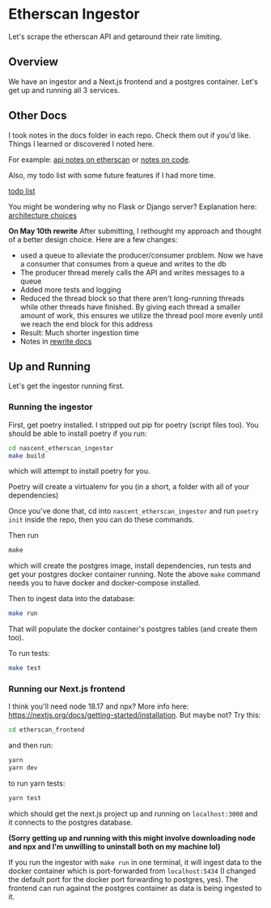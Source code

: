 # Etherscan Ingestor

Let's scrape the etherscan API and getaround their rate limiting.

## Overview

We have an ingestor and a Next.js frontend and a postgres container. Let's get up and running all 3 services.

## Other Docs

I took notes in the docs folder in each repo. Check them out if you'd like. Things I learned or discovered I noted here.

For example: [api notes on etherscan](./docs/notes_api.md) or [notes on code](./docs/notes_code.md).

Also, my todo list with some future features if I had more time.

[todo list](./docs/notes_todo.md)

You might be wondering why no Flask or Django server? Explanation here:
[architecture choices](docs/notes_project_design.md)

**On May 10th rewrite**
After submitting, I rethought my approach and thought of a better design choice. Here are a few changes:
- used a queue to alleviate the producer/consumer problem. Now we have a consumer that consumes from a queue and writes to the db
- The producer thread merely calls the API and writes messages to a queue
- Added more tests and logging
- Reduced the thread block so that there aren't long-running threads while other threads have finished. By giving each thread a smaller amount of work, this ensures we utilize the thread pool more evenly until we reach the end block for this address
- Result: Much shorter ingestion time
- Notes in [rewrite docs](docs/notes_rewrite.md)

## Up and Running

Let's get the ingestor running first.

### Running the ingestor

First, get poetry installed. I stripped out pip for poetry (script files too). You should be able to install poetry if you run:
```bash
cd nascent_etherscan_ingestor
make build
```

which will attempt to install poetry for you.

Poetry will create a virtualenv for you (in a short, a folder with all of your dependencies)

Once you've done that, cd into `nascent_etherscan_ingestor` and run `poetry init` inside the repo, then you can do these commands.

Then run
```md
make
```

which will create the postgres image, install dependencies, run tests and get your postgres docker container running. Note the above `make` command needs you to have docker and docker-compose installed. 

Then to ingest data into the database:

```bash
make run 
```

That will populate the docker container's postgres tables (and create them too).

To run tests:

```bash
make test
```

### Running our Next.js frontend

I think you'll need node 18.17 and npx? More info here: https://nextjs.org/docs/getting-started/installation. But maybe not? Try this:

```bash
cd etherscan_frontend
```

and then run:

```bash
yarn
yarn dev
```

to run yarn tests:

```bash
yarn test
```

which should get the next.js project up and running on `localhost:3000` and it connects to the postgres database.

**(Sorry getting up and running with this might involve downloading node and npx and I'm unwilling to uninstall both on my machine lol)**

If you run the ingestor with `make run` in one terminal, it will ingest data to the docker container which is port-forwarded from `localhost:5434` (I changed the default port for the docker port forwarding to postgres, yes). The frontend can run against the postgres container as data is being ingested to it.




